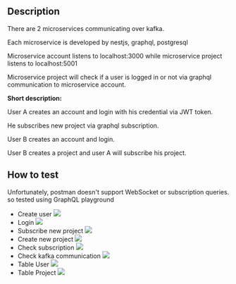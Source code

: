 ## Description

There are 2 microservices communicating over kafka.

Each microservice is developed by nestjs, graphql, postgresql

Microservice account listens to localhost:3000 while microservice project listens to localhost:5001

Microservice project will check if a user is logged in or not via graphql communication to microservice account.



<b>Short description:</b>

User A creates an account and login with his credential via JWT token.

He subscribes new project via graphql subscription.

User B creates an account and login.

User B creates a project and user A will subscribe his project.


## How to test

Unfortunately, postman doesn't support WebSocket or subscription queries. so tested using GraphQL playground
- Create user 
    <img src = './images/create_user.png'>
- Login
    <img src = './images/login.png'>
- Subscribe new project
    <img src = './images/subscribe_project_creation.png'>
- Create new project
    <img src = './images/create_project.png'>
- Check subscription
    <img src = './images/subscribe_project.png'>
- Check kafka communication
    <img src = './images/kafka_drop.png'>
- Table User
    <img src = './images/db_user.png'>
- Table Project
    <img src = './images/db_project.png'>

